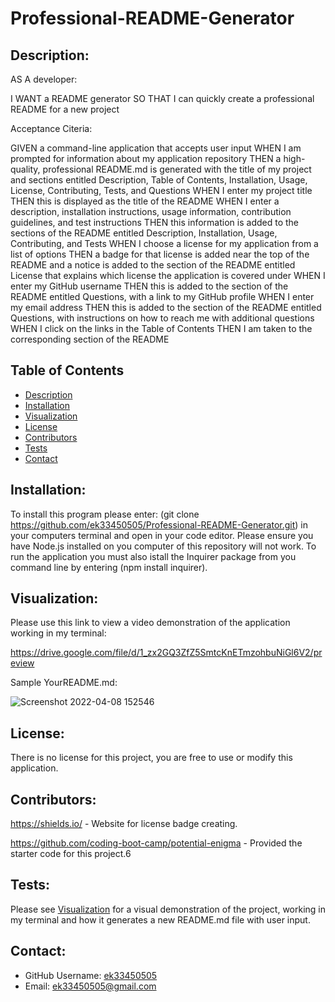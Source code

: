 # Professional-README-Generator

## Description:
AS A developer:

I WANT a README generator
SO THAT I can quickly create a professional README for a new project

Acceptance Citeria:

GIVEN a command-line application that accepts user input
WHEN I am prompted for information about my application repository
THEN a high-quality, professional README.md is generated with the title of my project and sections entitled Description, Table of Contents, Installation, Usage, License, Contributing, Tests, and Questions
WHEN I enter my project title
THEN this is displayed as the title of the README
WHEN I enter a description, installation instructions, usage information, contribution guidelines, and test instructions
THEN this information is added to the sections of the README entitled Description, Installation, Usage, Contributing, and Tests
WHEN I choose a license for my application from a list of options
THEN a badge for that license is added near the top of the README and a notice is added to the section of the README entitled License that explains which license the application is covered under
WHEN I enter my GitHub username
THEN this is added to the section of the README entitled Questions, with a link to my GitHub profile
WHEN I enter my email address
THEN this is added to the section of the README entitled Questions, with instructions on how to reach me with additional questions
WHEN I click on the links in the Table of Contents
THEN I am taken to the corresponding section of the README

 ## Table of Contents
  - [Description](#description)
  - [Installation](#installation)
  - [Visualization](#visualization)
  - [License](#lisence)
  - [Contributors](#contributors)
  - [Tests](#tests)
  - [Contact](#contact)

  ## Installation: 
  To install this program please enter: (git clone https://github.com/ek33450505/Professional-README-Generator.git) in your computers terminal and open in your code editor. Please ensure you have Node.js installed on you computer of this repository will not work. To run the application you must also istall the Inquirer package from you command line by entering (npm install inquirer).
 
  ## Visualization:

  Please use this link to view a video demonstration of the application working in my terminal:

  https://drive.google.com/file/d/1_zx2GQ3ZfZ5SmtcKnETmzohbuNiGl6V2/preview

  Sample YourREADME.md:

  ![Screenshot 2022-04-08 152546](https://user-images.githubusercontent.com/97137083/162510871-4cbbacd3-d78f-4778-a8ec-06e9cf1fd727.png)
 
  ## License:
  There is no license for this project, you are free to use or modify this application.

  ## Contributors:
  https://shields.io/ - Website for license badge creating.

  https://github.com/coding-boot-camp/potential-enigma - Provided the starter code for this project.6 
  
  ## Tests:
  Please see [Visualization](#visualization) for a visual demonstration of the project, working in my terminal and how it generates a new README.md file with user input.

  ## Contact:
  - GitHub Username: [ek33450505](https://github.com/ek33450505)
  - Email: ek33450505@gmail.com


